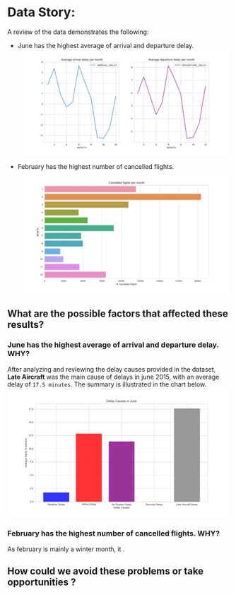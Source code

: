 # Data Story:

A review of the data demonstrates the following:
- June has the highest average of arrival and departure delay.
![Months delays](./Charts/months_delays.png)

- February has the highest number of cancelled flights.
![Cancelled Flights](./Charts/cancellation_causes.png)

## What are the possible factors that affected these results?

### June has the highest average of arrival and departure delay. WHY?
After analyzing and reviewing the delay causes provided in the dataset, **Late Aircraft** was the main cause of  delays in june 2015, with an average delay of `17.5 minutes`. The summary is illustrated in the chart below.
![June Delays](./Charts/june_delay_reasons.png)

### February has the highest number of cancelled flights. WHY?
As february is mainly a winter month, it .

## How could we avoid these problems or take opportunities ?
